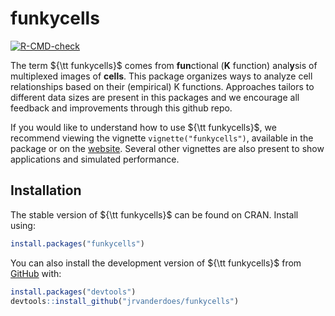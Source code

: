 
<!-- README.md is generated from README.Rmd. Please edit that file -->

# funkycells

<!-- badges: start -->

[![R-CMD-check](https://github.com/jrvanderdoes/funkycells/actions/workflows/R-CMD-check.yaml/badge.svg)](https://github.com/jrvanderdoes/funkycells/actions/workflows/R-CMD-check.yaml)
<!-- badges: end -->

The term ${\tt funkycells}$ comes from **fun**ctional (**K** function)
anal**y**sis of multiplexed images of **cells**. This package organizes
ways to analyze cell relationships based on their (empirical) K
functions. Approaches tailors to different data sizes are present in
this packages and we encourage all feedback and improvements through
this github repo.

If you would like to understand how to use ${\tt funkycells}$, we
recommend viewing the vignette `vignette("funkycells")`, available in
the package or on the
[website](https://jrvanderdoes.github.io/funkycells/). Several other
vignettes are also present to show applications and simulated
performance.

## Installation

The stable version of ${\tt funkycells}$ can be found on CRAN. Install
using:

``` r
install.packages("funkycells")
```

You can also install the development version of ${\tt funkycells}$ from
[GitHub](https://github.com/) with:

``` r
install.packages("devtools")
devtools::install_github("jrvanderdoes/funkycells")
```

<!-- 
Don't forget to build this! devtools::build_readme() , also check out https://github.com/r-lib/actions/tree/v1/examples to setup github actions for it 
-->

